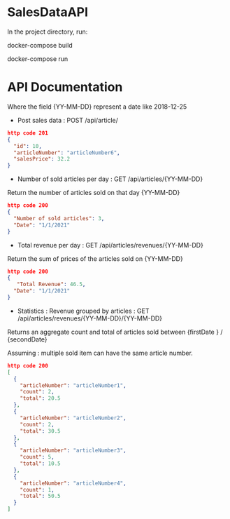 # SalesDataAPI

In the project directory, run:

docker-compose build

docker-compose run

# API Documentation
Where the field {YY-MM-DD} represent a date like 2018-12-25

- Post sales data : POST /api/article/
```json
http code 201
{
  "id": 10,
  "articleNumber": "articleNumber6",
  "salesPrice": 32.2
}
```

- Number of sold articles per day : GET /api/articles/{YY-MM-DD}

Return the number of articles sold on that day {YY-MM-DD}
    
```json
http code 200
{
  "Number of sold articles": 3,
  "Date": "1/1/2021" 
}
```

- Total revenue per day : GET /api/articles/revenues/{YY-MM-DD}

Return the sum of prices of the articles sold on {YY-MM-DD}
```json
http code 200
{
   "Total Revenue": 46.5,
  "Date": "1/1/2021"
}
```

- Statistics : Revenue grouped by articles : GET /api/articles/revenues/{YY-MM-DD}/{YY-MM-DD}

Returns an aggregate count and total of articles sold between {firstDate } / {secondDate}

Assuming : multiple sold item can have the same article number.
```json
http code 200
[
  {
    "articleNumber": "articleNumber1",
    "count": 2,
    "total": 20.5
  },
  {
    "articleNumber": "articleNumber2",
    "count": 2,
    "total": 30.5
  },
  {
    "articleNumber": "articleNumber3",
    "count": 5,
    "total": 10.5
  },
  {
    "articleNumber": "articleNumber4",
    "count": 1,
    "total": 50.5
  }
]


